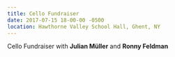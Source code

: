 ```yaml
---
title: Cello Fundraiser
date: 2017-07-15 18-00-00 -0500
location: Hawthorne Valley School Hall, Ghent, NY
---
```


Cello Fundraiser with **Julian Müller** and **Ronny Feldman**
